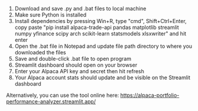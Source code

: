 1. Download and save .py and .bat files to local machine
2. Make sure Python is installed
3. Install dependencies by pressing Win+R, type "cmd", Shift+Ctrl+Enter, copy paste "pip install alpaca-trade-api pandas matplotlib streamlit numpy yfinance scipy arch scikit-learn statsmodels xlsxwriter" and hit enter
4. Open the .bat file in Notepad and update file path directory to where you downloaded the files
5. Save and double-click .bat file to open program
6. Streamlit dashboard should open on your browser
7. Enter your Alpaca API key and secret then hit refresh
8. Your Alpaca account stats should update and be visible on the Streamlit dashboard

Alternatively, you can use the tool online here: https://alpaca-portfolio-performance-analyzer.streamlit.app/
